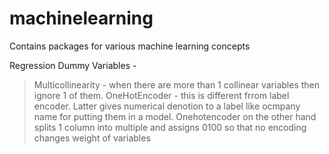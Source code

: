 # machinelearning
Contains packages for various machine learning concepts

Regression Dummy Variables -
> Multicollinearity - when there are more than 1 collinear variables then ignore 1 of them.
> OneHotEncoder - this is different frrom label encoder. Latter gives numerical denotion to a label like ocmpany name for putting them in a model.
  Onehotencoder on the other hand splits 1 column into multiple and assigns 0100 so that no encoding changes weight of variables
